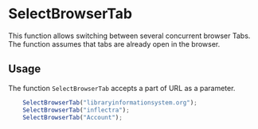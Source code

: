 # SelectBrowserTab

This function allows switching between several concurrent browser Tabs. The function assumes that tabs are already open in the browser.

## Usage

The function `SelectBrowserTab` accepts a part of URL as a parameter.

```javascript
    SelectBrowserTab("libraryinformationsystem.org");
    SelectBrowserTab("inflectra");
    SelectBrowserTab("Account");
```